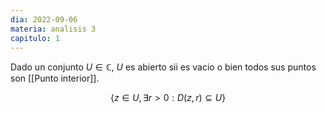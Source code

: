 ```yaml
---
dia: 2022-09-06
materia: analisis 3
capitulo: 1
---
```

Dado un conjunto $U \in \mathbb{C}$, $U$ es abierto sii es vacio o bien todos sus puntos son [[Punto interior]].

$$\{ z \in U, \exists r > 0: D(z, r) \subseteq U \}$$